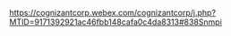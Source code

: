
https://cognizantcorp.webex.com/cognizantcorp/j.php?MTID=9171392921ac46fbb148cafa0c4da8313#838Snmpi
